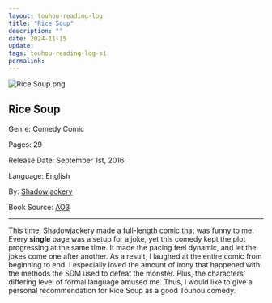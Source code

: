 ```yaml
---
layout: touhou-reading-log
title: "Rice Soup"
description: ""
date: 2024-11-15
update: 
tags: touhou-reading-log-s1
permalink:
---
```

![Rice Soup.png](images/indexes/touhou-reading-log/S1/15/cover.png)
## Rice Soup

Genre: Comedy Comic

Pages: 29

Release Date: September 1st, 2016

Language: English

By: [Shadowjackery](https://shadowjackery.tumblr.com/)

Book Source: [AO3](https://archiveofourown.org/works/20084179)
- - -

This time, Shadowjackery made a full-length comic that was funny to me. Every **single** page was a setup for a joke, yet this comedy kept the plot progressing at the same time. It made the pacing feel dynamic, and let the jokes come one after another. As a result, I laughed at the entire comic from beginning to end. I especially loved the amount of irony that happened with the methods the SDM used to defeat the monster. Plus, the characters' differing level of formal language amused me. Thus, I would like to give a personal recommendation for Rice Soup as a good Touhou comedy.